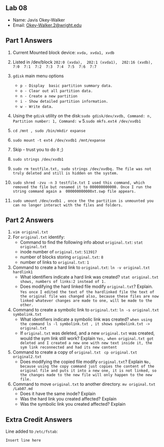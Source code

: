 ## Lab 08

- Name: Javis Okey-Walker
- Email: Okey-Walker.2@wright.edu

## Part 1 Answers

1. Current Mounted block device: `xvda, xvda1, xvdb `
2. Listed in /dev/block
`202:0 (xvda),  202:1 (xvda1),  202:16 (xvdb),  7:0  7:1  7:2  7:3  7:4  7:5  7:6  7:7`

3. `gdisk` main menu options
   - `p - Display  basic partition summary data.`
   - `o - Clear out all partition data. `
   - `n - Create a new partition`
   - `i - Show detailed partition information.`
   - `w - Write data.`
4. Using the `gdisk` utility on the disk:` sudo gdisk/dev/xvdb, Command: n, Partition number: 1, Command: w `
5.` sudo mkfs.ext4 /dev/xvdb1 `
6. ` cd /mnt , sudo /bin/mkdir expanse `
7. `sudo mount -t ext4 /dev/xvdb1 /mnt/expanse`
8. Skip - trust you to do it ;)
9. `sudo strings /dev/xvdb1`
10. `sudo rm testfile.txt, sudo strings /dev/xvdbq. The file was not truly deleted and still is hidden on the system.`
11. `sudo shred -zvu -n 3 testfile.txt
I used this command, which removed the file but renamed it to 000000000000. Once I run the string command again a  000000000000xt.swp file appears.`
12. `sudo umount /dev/xvdb1 , once the the partition is unmounted you can no longer interact with the files and folders.`

## Part 2 Answers

1. `vim original.txt`
2. For `original.txt` identify:
   - Command to find the following info about `original.txt`: `stat original.txt`
   - inode number of `original.txt`: `513917`
   - number of blocks storing `original.txt`: `8`
   - number of links to `original.txt`: `1`
3. Command to create a hard link to `original.txt`: `ln -v original.txt hardlink1`
   - What identifiers indicate a hard link was created? `stat original.txt shows, numbers of links:2 instead of 1.`
   - Does modifying the hard linked file modify `original.txt`? Explain. `Yes once I edited the text of the hardlinked file the text of the original file was changed also, because these files are now linked whatever changes are made to one, will be made to the other.`
4. Command to create a symbolic link to `original.txt`: `ln -s original.txt symbolink.txt`
   - What identifiers indicate a symbolic link was created?  `when using the command ls -l symbolink.txt , it shows symbolink.txt -> original.txt `
   - If `original.txt` was deleted, and a new `original.txt` was created, would the sym link still work? Explain `Yes, when original.txt got deleted and I created a new one with new text inside it, the sym link reconnected and had its new content`
5. Command to create a copy of `original.txt` ` cp original.txt original2.txt`
   - Does modifying the copied file modify `original.txt`? Explain `No, because using the copy command just copies the content of the original file and puts it into a new one, it is not linked, so the changes made to the new file will only happen to the new file.`
6. Command to move `original.txt` to another directory. `mv original.txt /Lab07.md`
   - Does it have the same inode? Explain
   - Was the hard link you created affected? Explain
   - Was the symbolic link you created affected? Explain

## Extra Credit Answers

Line added to `/etc/fstab`:

```
Insert line here
```

